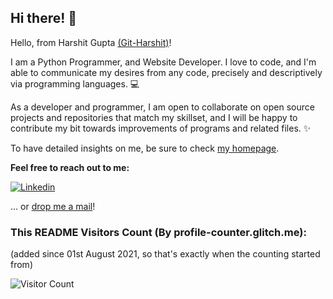 ## Hi there! 👋

<!--
Original Content (suggested by GitHub)
**Git-Harshit/Git-Harshit** is a ✨ _special_ ✨ repository because its `README.md` (this file) appears on your GitHub profile.

Here are some ideas to get you started:

- 🔭 I’m currently working on ...
- 🌱 I’m currently learning ...
- 👯 I’m looking to collaborate on ...
- 🤔 I’m looking for help with ...
- 💬 Ask me about ...
- 📫 How to reach me: ...
- 😄 Pronouns: ...
- ⚡ Fun fact: ...
-->

Hello, from Harshit Gupta [(Git-Harshit)](https://github.com/Git-Harshit)!

I am a Python Programmer, and Website Developer. I love to code, and I'm able to communicate my desires from any code, precisely and descriptively via programming languages. :computer:

As a developer and programmer, I am open to collaborate on open source projects and repositories that match my skillset, and I will be happy to contribute my bit towards improvements of programs and related files. :sparkles:

To have detailed insights on me, be sure to check [my homepage](https://git-harshit.github.io). 

**Feel free to reach out to me:**

[![Linkedin](https://img.shields.io/badge/LinkedIn-blue.svg?style=for-the-badge&logo=linkedin)](https://www.linkedin.com/in/harshitkumargupta/)

... or [drop me a mail](mailto:hkg1412@gmail.com)!

### This README Visitors Count (By profile-counter.glitch.me):
(added since 01st August 2021, so that's exactly when the counting started from)

![Visitor Count](https://profile-counter.glitch.me/Git-Harshit/count.svg)
